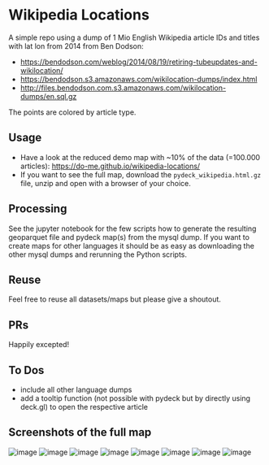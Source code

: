 # Wikipedia Locations

A simple repo using a dump of 1 Mio English Wikipedia article IDs and titles with lat lon from 2014 from Ben Dodson:
- https://bendodson.com/weblog/2014/08/19/retiring-tubeupdates-and-wikilocation/
- https://bendodson.s3.amazonaws.com/wikilocation-dumps/index.html
- http://files.bendodson.com.s3.amazonaws.com/wikilocation-dumps/en.sql.gz

The points are colored by article type.

## Usage
- Have a look at the reduced demo map with ~10% of the data (=100.000 articles): https://do-me.github.io/wikipedia-locations/
- If you want to see the full map, download the `pydeck_wikipedia.html.gz` file, unzip and open with a browser of your choice.

## Processing
See the jupyter notebook for the few scripts how to generate the resulting geoparquet file and pydeck map(s) from the mysql dump.
If you want to create maps for other languages it should be as easy as downloading the other mysql dumps and rerunning the Python scripts.

## Reuse 
Feel free to reuse all datasets/maps but please give a shoutout.

## PRs 
Happily excepted!

## To Dos
- include all other language dumps
- add a tooltip function (not possible with pydeck but by directly using deck.gl) to open the respective article

## Screenshots of the full map
![image](https://github.com/do-me/wikipedia-locations/assets/47481567/720a8c4e-00e5-4300-b53d-96323d0c1bb5)
![image](https://github.com/do-me/wikipedia-locations/assets/47481567/44cab643-9ad8-4a6f-a6e4-a06d1c97e7ec)
![image](https://github.com/do-me/wikipedia-locations/assets/47481567/47822354-d5b7-4633-a0e0-91099f88dff4)
![image](https://github.com/do-me/wikipedia-locations/assets/47481567/6d524c5f-d1bd-4811-9157-59696c3f9673)
![image](https://github.com/do-me/wikipedia-locations/assets/47481567/8678dc4a-5b16-4d2d-982c-103b001a7292)
![image](https://github.com/do-me/wikipedia-locations/assets/47481567/56d7417d-6b73-4dab-bde7-08cb4d86c06e)
![image](https://github.com/do-me/wikipedia-locations/assets/47481567/8741ae01-682e-438b-8391-7100acdf339d)
![image](https://github.com/do-me/wikipedia-locations/assets/47481567/d0156449-f300-4044-86a5-e6ebe7a93110)

